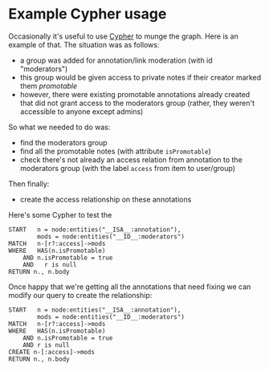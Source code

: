 Example Cypher usage
====================

Occasionally it's useful to use [Cypher](http://neo4j.com/docs/1.9.9/cypher-query-lang.html) to munge the graph.
Here is an example of that. The situation was as follows:

 - a group was added for annotation/link moderation (with id "moderators")
 - this group would be given access to private notes if their creator marked them *promotable*
 - however, there were existing promotable annotations already created that did not grant access to the moderators group
   (rather, they weren't accessible to anyone except admins)

So what we needed to do was:

 - find the moderators group
 - find all the promotable notes (with attribute `isPromotable`)
 - check there's not already an access relation from annotation to the moderators group (with the
   label `access` from item to user/group)

Then finally:

 - create the access relationship on these annotations

Here's some Cypher to test the

```
START   n = node:entities("__ISA__:annotation"),
        mods = node:entities("__ID__:moderators")
MATCH   n-[r?:access]->mods
WHERE   HAS(n.isPromotable)
    AND n.isPromotable = true
    AND   r is null
RETURN n., n.body
```

Once happy that we're getting all the annotations that need fixing we can modify our query
to create the relationship:

```
START   n = node:entities("__ISA__:annotation"),
        mods = node:entities("__ID__:moderators")
MATCH   n-[r?:access]->mods
WHERE   HAS(n.isPromotable)
    AND n.isPromotable = true
    AND r is null
CREATE n-[:access]->mods
RETURN n., n.body
```


